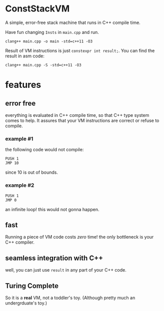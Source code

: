 # ConstStackVM

A simple, error-free stack machine that runs in C++ compile time.

Have fun changing `Insts` in `main.cpp` and run.

	clang++ main.cpp -o main -std=c++11 -O3

Result of VM instructions is just `constexpr int result;`. 
You can find the result in asm code:

	clang++ main.cpp -S -std=c++11 -O3


# features


## error free 

everything is evaluated in C++ compile time, so that C++ type system comes to help. It assures that your VM instructions are correct or refuse to compile. 

### example #1
the following code would not compile:

	PUSH 1
	JMP 10

since 10 is out of bounds.

### example #2

	PUSH 1
	JMP 0

an infinite loop! this would not gonna happen.

## fast 

Running a piece of VM code costs *zero* time!
the only bottleneck is your C++ compiler.

## seamless integration with C++

well, you can just use `result` in any part of your C++ code.

## Turing Complete

So it is a **real** VM, not a toddler's toy. (Although pretty much an undergrduate's toy.)
